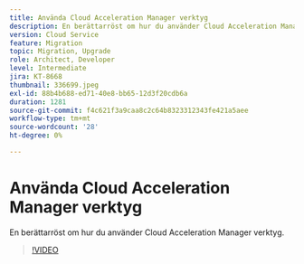 ```yaml
---
title: Använda Cloud Acceleration Manager verktyg
description: En berättarröst om hur du använder Cloud Acceleration Manager verktyg.
version: Cloud Service
feature: Migration
topic: Migration, Upgrade
role: Architect, Developer
level: Intermediate
jira: KT-8668
thumbnail: 336699.jpeg
exl-id: 88b4b688-ed71-40e8-bb65-12d3f20cdb6a
duration: 1281
source-git-commit: f4c621f3a9caa8c2c64b8323312343fe421a5aee
workflow-type: tm+mt
source-wordcount: '28'
ht-degree: 0%

---
```


# Använda Cloud Acceleration Manager verktyg

En berättarröst om hur du använder Cloud Acceleration Manager verktyg.

>[!VIDEO](https://video.tv.adobe.com/v/336699?quality=12&learn=on)
